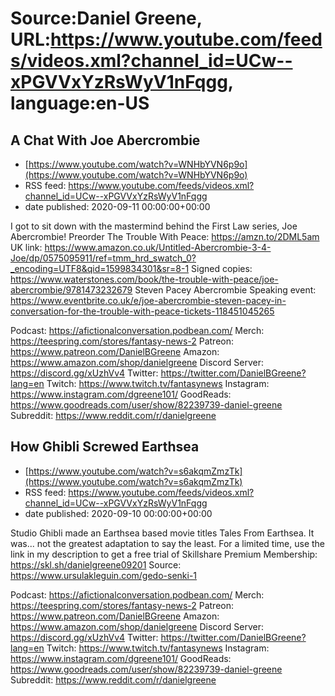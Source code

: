 # Source:Daniel Greene, URL:https://www.youtube.com/feeds/videos.xml?channel_id=UCw--xPGVVxYzRsWyV1nFqgg, language:en-US

## A Chat With Joe Abercrombie
 - [https://www.youtube.com/watch?v=WNHbYVN6p9o](https://www.youtube.com/watch?v=WNHbYVN6p9o)
 - RSS feed: https://www.youtube.com/feeds/videos.xml?channel_id=UCw--xPGVVxYzRsWyV1nFqgg
 - date published: 2020-09-11 00:00:00+00:00

I got to sit down with the mastermind behind the First Law series, Joe Abercrombie! 
Preorder The Trouble With Peace: https://amzn.to/2DML5am
UK link: https://www.amazon.co.uk/Untitled-Abercrombie-3-4-Joe/dp/0575095911/ref=tmm_hrd_swatch_0?_encoding=UTF8&qid=1599834301&sr=8-1
Signed copies: https://www.waterstones.com/book/the-trouble-with-peace/joe-abercrombie/9781473232679
Steven Pacey Abercrombie Speaking event: https://www.eventbrite.co.uk/e/joe-abercrombie-steven-pacey-in-conversation-for-the-trouble-with-peace-tickets-118451045265

Podcast: https://afictionalconversation.podbean.com/
Merch: https://teespring.com/stores/fantasy-news-2
Patreon: https://www.patreon.com/DanielBGreene
Amazon: https://www.amazon.com/shop/danielgreene
Discord Server: https://discord.gg/xUzhVv4
Twitter: https://twitter.com/DanielBGreene?lang=en
Twitch: https://www.twitch.tv/fantasynews
Instagram: https://www.instagram.com/dgreene101/
GoodReads: https://www.goodreads.com/user/show/82239739-daniel-greene
Subreddit: https://www.reddit.com/r/danielgreene

## How Ghibli Screwed Earthsea
 - [https://www.youtube.com/watch?v=s6akqmZmzTk](https://www.youtube.com/watch?v=s6akqmZmzTk)
 - RSS feed: https://www.youtube.com/feeds/videos.xml?channel_id=UCw--xPGVVxYzRsWyV1nFqgg
 - date published: 2020-09-10 00:00:00+00:00

Studio Ghibli made an Earthsea based movie titles Tales From Earthsea. It was... not the greatest adaptation to say the least.
For a limited time, use the link in my description to get a free trial of Skillshare Premium Membership: https://skl.sh/danielgreene09201
Source: https://www.ursulakleguin.com/gedo-senki-1

Podcast: https://afictionalconversation.podbean.com/
Merch: https://teespring.com/stores/fantasy-news-2
Patreon: https://www.patreon.com/DanielBGreene
Amazon: https://www.amazon.com/shop/danielgreene
Discord Server: https://discord.gg/xUzhVv4
Twitter: https://twitter.com/DanielBGreene?lang=en
Twitch: https://www.twitch.tv/fantasynews
Instagram: https://www.instagram.com/dgreene101/
GoodReads: https://www.goodreads.com/user/show/82239739-daniel-greene
Subreddit: https://www.reddit.com/r/danielgreene

